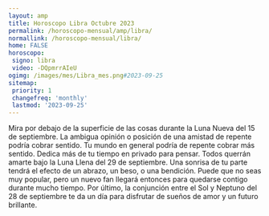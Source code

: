 ```yaml
---
layout: amp
title: Horoscopo Libra Octubre 2023 
permalink: /horoscopo-mensual/amp/libra/
normallink: /horoscopo-mensual/libra/
home: FALSE
horoscopo:
 signo: libra
 video: -DQpmrrAIeU
ogimg: /images/mes/Libra_mes.png#2023-09-25
sitemap:
 priority: 1
 changefreq: 'monthly'
 lastmod: '2023-09-25'
---
```



Mira por debajo de la superficie de las cosas durante la Luna Nueva del 15 de septiembre. La ambigua opinión o posición de una amistad de repente podría cobrar sentido. Tu mundo en general podría de repente cobrar más sentido. Dedica más de tu tiempo en privado para pensar. Todos querrán amarte bajo la Luna Llena del 29 de septiembre. Una sonrisa de tu parte tendrá el efecto de un abrazo, un beso, o una bendición. Puede que no seas muy popular, pero un nuevo fan llegará entonces para quedarse contigo durante mucho tiempo. Por último, la conjunción entre el Sol y Neptuno del 28 de septiembre te da un día para disfrutar de sueños de amor y un futuro brillante.